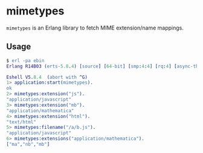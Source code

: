 mimetypes
=========

`mimetypes` is an Erlang library to fetch MIME extension/name mappings.

Usage
-----

``` erlang
$ erl -pa ebin                  
Erlang R14B03 (erts-5.8.4) [source] [64-bit] [smp:4:4] [rq:4] [async-threads:0] [hipe] [kernel-poll:false]

Eshell V5.8.4  (abort with ^G)
1> application:start(mimetypes).
ok
2> mimetypes:extension("js").
"application/javascript"
3> mimetypes:extension("mb").
"application/mathematica"
4> mimetypes:extension("html").
"text/html"
5> mimetypes:filename("/a/b.js").
"application/javascript"
6> mimetypes:extensions("application/mathematica").
["ma","nb","mb"]
```